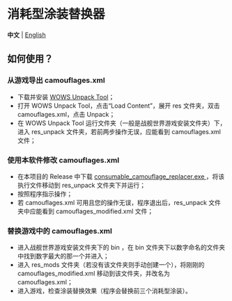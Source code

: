 # 消耗型涂装替换器

**中文** | [English](README_en.md)

## 如何使用？

### 从游戏导出 camouflages.xml

- 下载并安装
  [WOWS Unpack Tool](https://forum.worldofwarships.eu/topic/113847-all-wows-unpack-tool-unpack-game-client-resources/)；
- 打开 WOWS Unpack Tool，点击“Load Content”，展开 res 文件夹，双击 camouflages.xml，点击 Unpack；
- 在 WOWS Unpack Tool 运行文件夹（一般是战舰世界游戏安装文件夹）下，进入 res_unpack 文件夹，若前两步操作无误，应能看到
  camouflages.xml 文件；

### 使用本软件修改 camouflages.xml

- 在本项目的 Release 中下载 [consumable_camouflage_replacer.exe
  ](https://github.com/MikhailTapio/ConsumableCamouflageReplacer/releases/download/1.2.3/ConsumableCamouflageReplacer-1.2.3.exe)
  ，将该执行文件移动到 res_unpack 文件夹下并运行；
- 按照程序指示操作；
- 若 camouflages.xml 可用且您的操作无误，程序退出后，res_unpack 文件夹中应能看到 camouflages_modified.xml 文件；

### 替换游戏中的 camouflages.xml

- 进入战舰世界游戏安装文件夹下的 bin ，在 bin 文件夹下以数字命名的文件夹中找到数字最大的那一个并进入；
- 进入 res_mods 文件夹（若没有该文件夹则手动创建一个），将刚刚的 camouflages_modified.xml 移动到该文件夹，并改名为
  camouflages.xml；
- 进入游戏，检查涂装替换效果（程序会替换前三个消耗型涂装）。
